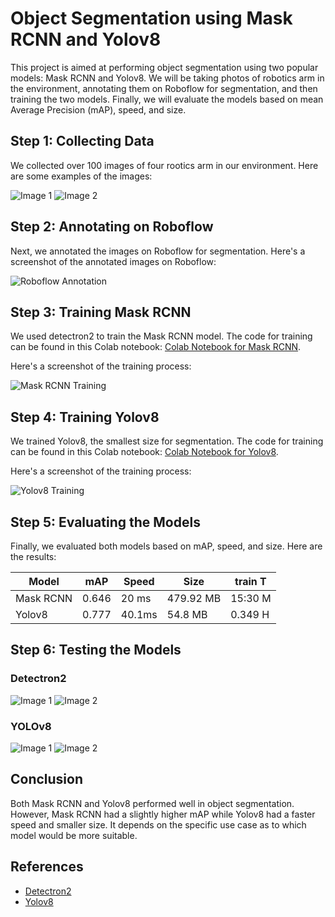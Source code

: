 <h1>Object Segmentation using Mask RCNN and Yolov8</h1>

<p>This project is aimed at performing object segmentation using two popular models: Mask RCNN and Yolov8. We will be taking photos of robotics arm in the environment, annotating them on Roboflow for segmentation, and then training the two models. Finally, we will evaluate the models based on mean Average Precision (mAP), speed, and size.</p>
<h2>Step 1: Collecting Data</h2>
<p>We collected over 100 images of four rootics arm in our environment. Here are some examples of the images:</p>
<p><img src="imgs/original.jpg" alt="Image 1">
<img src="imgs/original (1).jpg" alt="Image 2"></p>
<h2>Step 2: Annotating on Roboflow</h2>
<p>Next, we annotated the images on Roboflow for segmentation. Here's a screenshot of the annotated images on Roboflow:</p>
<p><img src="imgs/robo.png" alt="Roboflow Annotation"></p>
<h2>Step 3: Training Mask RCNN</h2>
<p>We used detectron2 to train the Mask RCNN model. The code for training can be found in this Colab notebook: 
<a href="https://colab.research.google.com/drive/1-iKrwiKwUQYtPXPWe1Xo2s1-hyRI4nPU?usp=sharing" target="_new">Colab Notebook for Mask RCNN</a>.</p><p>Here's a screenshot of the training process:</p>
<p><img src="imgs/train_detectron.png" alt="Mask RCNN Training"></p>
<h2>Step 4: Training Yolov8</h2>
<p>We trained Yolov8, the smallest size for segmentation. The code for training can be found in this Colab notebook: 
<a href="https://colab.research.google.com/drive/1iJX_n7GUFjU0J_P15wVpz2d37zZhwT7A?usp=sharing" target="_new">Colab Notebook for Yolov8</a>.</p>
<p>Here's a screenshot of the training process:</p>
<p><img src="imgs/train_yolo.png" alt="Yolov8 Training"></p>
<h2>Step 5: Evaluating the Models</h2>
<p>Finally, we evaluated both models based on mAP, speed, and size. Here are the results:</p>
<table><thead><tr><th>Model</th><th>mAP</th><th>Speed</th><th>Size</th><th>train T</th></tr></thead>
     <tbody><tr><td>Mask RCNN</td><td>0.646</td><td>20 ms</td><td>479.92 MB</td><td>15:30 M</td></tr>
         <tr><td>Yolov8</td><td>0.777</td><td>40.1ms</td><td>54.8 MB</td><td>0.349 H</td></tr></tbody></table>

<h2>Step 6: Testing the Models</h2>
<h3>Detectron2</h3>
<p><img src="imgs/download11.png" alt="Image 1">
<img src="imgs/download22.png" alt="Image 2"></p>


<h3>YOLOv8</h3>
<p><img src="imgs/download1.jpeg" alt="Image 1">
<img src="imgs/download 1(1).jpeg" alt="Image 2"></p>


<h2>Conclusion</h2>
<p>Both Mask RCNN and Yolov8 performed well in object segmentation. However, Mask RCNN had a slightly higher mAP while Yolov8 had a faster speed and smaller size. It depends on the specific use case as to which model would be more suitable.</p>
<h2>References</h2>
<ul><li><a href="https://github.com/facebookresearch/detectron2" target="_new">Detectron2</a></li>
<li><a href="https://github.com/ultralytics/ultralytics" target="_new">Yolov8</a></li></ul></div>
